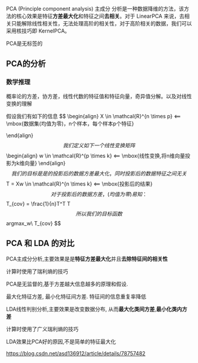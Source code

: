 PCA (Principle component analysis) 主成分 分析是一种数据降维的方法，该方法的核心效果是特征**方差最大化**和特征之间**去相关**。对于 LinearPCA 来说，去相关只能解除线性相关性，无法处理高阶的相关性，对于高阶相关的数据，我们可以采用核技巧即 KernelPCA。

PCA是无标签的

## PCA的分析

### 数学推理

概率论的方差，协方差，线性代数的特征值和特征向量，奇异值分解。以及对线性变换的理解

假设我们有如下的信息
$$
\begin{align}
X \in \mathcal{R}^{n \times p} <== \mbox{数据集(均值为零)，n个样本，每个样本p个特征}

\end{align}
$$
我们定义如下一个线性变换矩阵 
$$
\begin{align}
w \in \mathcal{R}^{p \times k} <== \mbox{线性变换,将n维向量投影为k维向量}
\end{align}
$$
我们的目标是是的投影后的数据方差最大化，同时投影后的数据特征之间无关
$$
T = Xw \in \mathcal{R}^{n \times k} <== \mbox{投影后的结果}
$$
对于投影后的数据方差，(均值为零) 易知：
$$
T_{cov} = \frac{1}{n}T^T T
$$
所以我们的目标函数
$$
argmax_w\ T_{cov} 
$$



## PCA 和 LDA 的对比

PCA主成分分析,主要效果是是**特征方差最大化**并且**去除特征间的相关性**

计算时使用了瑞利熵的技巧



PCA是无监督的,基于方差越大信息越多的原理和假设.

最大化特征方差, 最小化特征间方差. 特征间的信息重复率降低



LDA线性判别分析,主要效果是改变数据分布, 从而**最大化类间方差**,**最小化类内方差**

计算时使用了广义瑞利熵的技巧



LDA效果比PCA好的原因,不是简单的特征最大化

<https://blog.csdn.net/asd136912/article/details/78757482>